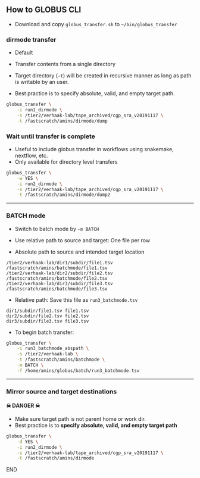 ## How to GLOBUS CLI

* Download and copy `globus_transfer.sh` to `~/bin/globus_transfer`

### dirmode transfer

*   Default
*   Transfer contents from a single directory

*   Target directory (`-t`) will be created in recursive manner as long as path is writable by an user.
*   Best practice is to specify absolute, valid, and empty target path.

```sh
globus_transfer \
    -i run1_dirmode \
    -s /tier2/verhaak-lab/tape_archived/cgp_sra_v20191117 \
    -t /fastscratch/amins/dirmode/dump
```

### Wait until transfer is complete

*   Useful to include globus transfer in workflows using snakemake, nextflow, etc.
*   Only available for directory level transfers

```sh
globus_transfer \
    -w YES \
    -i run2_dirmode \
    -s /tier2/verhaak-lab/tape_archived/cgp_sra_v20191117 \
    -t /fastscratch/amins/dirmode/dump2
```

***

### BATCH mode

*   Switch to batch mode by `-m BATCH`
*   Use relative path to source and target: One file per row

*   Absolute path to source and intended target location

```
/tier2/verhaak-lab/dir1/subdir/file1.tsv /fastscratch/amins/batchmode/file1.tsv
/tier2/verhaak-lab/dir2/subdir/file2.tsv /fastscratch/amins/batchmode/file2.tsv
/tier2/verhaak-lab/dir3/subdir/file3.tsv /fastscratch/amins/batchmode/file3.tsv
```

*   Relative path: Save this file as `run3_batchmode.tsv`

```
dir1/subdir/file1.tsv file1.tsv
dir2/subdir/file2.tsv file2.tsv
dir3/subdir/file3.tsv file3.tsv
```

*   To begin batch transfer:

```sh
globus_transfer \
    -i run3_batchmode_abspath \
    -s /tier2/verhaak-lab \
    -t /fastscratch/amins/batchmode \
    -m BATCH \
    -f /home/amins/globus/batch/run3_batchmode.tsv
```

***

### Mirror source and target destinations

#### ☠ DANGER ☠ ##

*   Make sure target path is not parent home or work dir.
*   Best practice is to **specify absolute, valid, and empty target path**

```sh
globus_transfer \
    -d YES \
    -i run2_dirmode \
    -s /tier2/verhaak-lab/tape_archived/cgp_sra_v20191117 \
    -t /fastscratch/amins/dirmode
```

END

